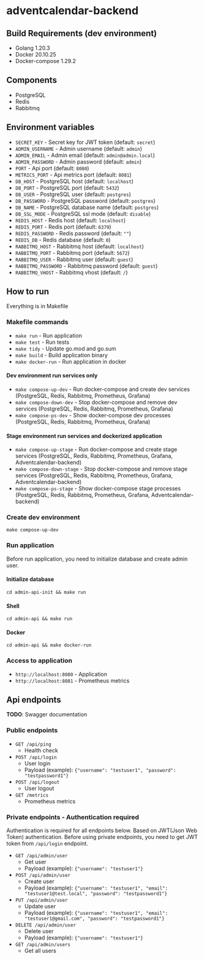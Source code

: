 # adventcalendar-backend

## Build Requirements (dev environment)
- Golang 1.20.3
- Docker 20.10.25
- Docker-compose 1.29.2

## Components
- PostgreSQL
- Redis
- Rabbitmq

## Environment variables
- `SECRET_KEY` - Secret key for JWT token (default: `secret`)
- `ADMIN_USERNAME` - Admin username (default: `admin`)
- `ADMIN_EMAIL` - Admin email (default: `admin@admin.local`)
- `ADMIN_PASSWORD` - Admin password (default: `admin`)
- `PORT` - Api port (default: `8080`)
- `METRICS_PORT` - Api metrics port (default: `8081`)
- `DB_HOST` - PostgreSQL host (default: `localhost`)
- `DB_PORT` - PostgreSQL port (default: `5432`)
- `DB_USER` - PostgreSQL user (default: `postgres`)
- `DB_PASSWORD` - PostgreSQL password (default: `postgres`)
- `DB_NAME` - PostgreSQL database name (default: `postgres`)
- `DB_SSL_MODE` - PostgreSQL ssl mode (default: `disable`)
- `REDIS_HOST` - Redis host (default: `localhost`)
- `REDIS_PORT` - Redis port (default: `6379`)
- `REDIS_PASSWORD` - Redis password (default: `""`)
- `REDIS_DB` - Redis database (default: `0`)
- `RABBITMQ_HOST` - Rabbitmq host (default: `localhost`)
- `RABBITMQ_PORT` - Rabbitmq port (default: `5672`)
- `RABBITMQ_USER` - Rabbitmq user (default: `guest`)
- `RABBITMQ_PASSWORD` - Rabbitmq password (default: `guest`)
- `RABBITMQ_VHOST` - Rabbitmq vhost (default: `/`)


## How to run
Everything is in Makefile
### Makefile commands
- `make run` - Run application
- `make test` - Run tests
- `make tidy` - Update go.mod and go.sum
- `make build` - Build application binary
- `make docker-run` - Run application in docker

#### Dev environment run services only
- `make compose-up-dev` - Run docker-compose and create dev services (PostgreSQL, Redis, Rabbitmq, Prometheus, Grafana)
- `make compose-down-dev` - Stop docker-compose and remove dev services (PostgreSQL, Redis, Rabbitmq, Prometheus, Grafana)
- `make compose-ps-dev` - Show docker-compose dev processes (PostgreSQL, Redis, Rabbitmq, Prometheus, Grafana)
#### Stage environment run services and dockerized application
- `make compose-up-stage` - Run docker-compose and create stage services (PostgreSQL, Redis, Rabbitmq, Prometheus, Grafana, Adventcalendar-backend)
- `make compose-down-stage` - Stop docker-compose and remove stage services (PostgreSQL, Redis, Rabbitmq, Prometheus, Grafana, Adventcalendar-backend)
- `make compose-ps-stage` - Show docker-compose stage processes (PostgreSQL, Redis, Rabbitmq, Prometheus, Grafana, Adventcalendar-backend)

### Create dev environment
```shell
make compose-up-dev
```
### Run application
Before run application, you need to initialize database and create admin user.
#### Initialize database
```shell
cd admin-api-init && make run
```
#### Shell
```shell
cd admin-api && make run
```
#### Docker
```shell
cd admin-api && make docker-run
```
### Access to application
- `http://localhost:8080` - Application
- `http://localhost:8081` - Prometheus metrics
## Api endpoints
**TODO**: Swagger documentation
### Public endpoints
- `GET /api/ping`
  - Health check
- `POST /api/login` 
  - User login
  - Payload (example): `{"username": "testuser1", "password": "testpassword1"}`
- `POST /api/logout` 
  - User logout
- `GET /metrics`
  - Prometheus metrics
### Private endpoints - Authentication required
Authentication is required for all endpoints below.
Based on JWT(Json Web Token) authentication. Before using private endpoints, you need to get JWT token from `/api/login` endpoint.

- `GET /api/admin/user` 
  - Get user
  - Payload (example): `{"username": "testuser1"}`
- `POST /api/admin/user` 
  - Create user
  - Payload (example): `{"username": "testuser1", "email": "testuser1@test.local", "password": "testpassword1"}`
- `PUT /api/admin/user` 
  - Update user
  - Payload (example): `{"username": "testuser1", "email": "testuser1@gmail.com", "password": "testpassword1"}`
- `DELETE /api/admin/user`
  - Delete user
  - Payload (example): `{"username": "testuser1"}`
- `GET /api/admin/users` 
  - Get all users
